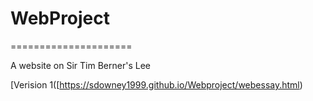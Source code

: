 # WebProject
=====================

A website on Sir Tim Berner's Lee

[Verision 1([https://sdowney1999.github.io/Webproject/webessay.html)
